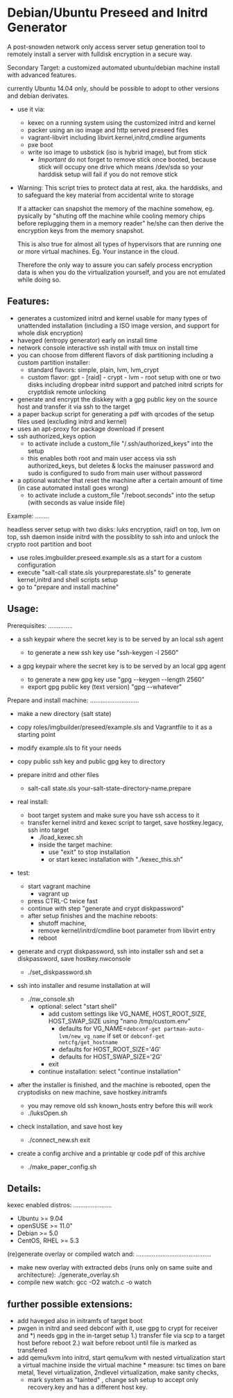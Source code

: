 Debian/Ubuntu Preseed and Initrd Generator
==========================================

 A post-snowden network only access server setup generation tool
 to remotely install a server with fulldisk encryption in a secure way.

 Secondary Target: a customized automated ubuntu/debian machine install with advanced features.

 currently Ubuntu 14.04 only, should be possible to adopt to other versions and debian derivates.

 * use it via:
   * kexec on a running system using the customized initrd and kernel
   * packer using an iso image and http served preseed files
   * vagrant-libvirt including libvirt.kernel,initrd,cmdline arguments
   * pxe boot
   * write iso image to usbstick (iso is hybrid image), but from stick
     * *Important* do not forget to remove stick once booted, because stick will occupy one drive
       which means /dev/sda so your harddisk setup will fail if you do not remove stick

 * Warning:
   This script tries to protect data at rest, aka. the harddisks,
   and to safeguard the key material from accidental write to storage

   If a attacker can snapshot the memory of the machine somehow, eg. pysically by
   "shuting off the machine while cooling memory chips before replugging them in a memory reader"
   he/she can then derive the encryption keys from the memory snapshot.

   This is also true for almost all types of hypervisors that are running one or more virtual machines.
   Eg. Your instance in the cloud.

   Therefore the only way to assure you can safely process encryption data is when you do the virtualization yourself,
   and you are not emulated while doing so.

Features:
---------
 * generates a customized initrd and kernel usable for many types of unattended installation
   (including a ISO image version, and support for whole disk encryption)
 * haveged (entropy generator) early on install time
 * network console interactive ssh install with tmux on install time
 * you can choose from different flavors of disk partitioning including a custom partition installer:
   * standard flavors: simple, plain, lvm, lvm_crypt
   * custom flavor: gpt - [raid] - crypt - lvm - root setup with one or two disks
       including dropbear initrd support and patched initrd scripts for cryptdisk remote unlocking
 * generate and encrypt the diskkey with a gpg public key on the source host and transfer it via ssh to the target
 * a paper backup script for generating a pdf with qrcodes of the setup files used (excluding initrd and kernel)
 * uses an apt-proxy for package download if present
 * ssh authorized_keys option
   * to activate include a custom_file "/.ssh/authorized_keys" into the setup
   * this enables both root and main user access via ssh authorized_keys,
     but deletes & locks the mainuser password
     and sudo is configured to sudo from main user without password
 * a optional watcher that reset the machine after a certain amount of time (in case automated install goes wrong)
   * to activate include a custom_file "/reboot.seconds" into the setup (with seconds as value inside file)

Example:
........

headless server setup with two disks:  luks encryption, raid1 on top, lvm on top,
  ssh daemon inside initrd with the possiblity to ssh into and unlock the crypto root partition and boot

 * use roles.imgbuilder.preseed.example.sls as a start for a custom configuration
 * execute "salt-call state.sls yourpreparestate.sls" to generate kernel,initrd and shell scripts setup
 * go to "prepare and install machine"

Usage:
------

Prerequisites:
..............

 * a ssh keypair where the secret key is to be served by an local ssh agent
   * to generate a new ssh key use "ssh-keygen -l 2560"

 * a gpg keypair where the secret key is to be served by an local gpg agent
   * to generate a new gpg key use "gpg --keygen --length 2560"
   * export gpg public key (text version) "gpg --whatever"


Prepare and install machine:
............................

 * make a new directory (salt state)
  * copy roles/imgbuilder/preseed/example.sls and Vagrantfile to it as a starting point
  * modify example.sls to fit your needs
  * copy public ssh key and public gpg key to directory

 * prepare initrd and other files
   * salt-call state.sls your-salt-state-directory-name.prepare

 * real install:
   * boot target system and make sure you have ssh access to it
   * transfer kernel initrd and kexec script to target, save hostkey.legacy, ssh into target
     * ./load_kexec.sh
     * inside the target machine:
       * use "exit" to stop installation
       * or start kexec installation with "./kexec_this.sh"

 * test:
   * start vagrant machine
     * vagrant up
   * press CTRL-C twice fast
   * continue with step "generate and crypt diskpassword"
   * after setup finishes and the machine reboots:
     * shutoff machine,
     * remove kernel/initrd/cmdline boot parameter from libvirt entry
     * reboot

 * generate and crypt diskpassword, ssh into installer ssh and set a diskpassword, save hostkey.nwconsole
   * ./set_diskpassword.sh

 * ssh into installer and resume installation at will
   * ./nw_console.sh
     * optional: select "start shell"
       * add custom settings like VG_NAME, HOST_ROOT_SIZE, HOST_SWAP_SIZE using "nano /tmp/custom.env"
         * defaults for VG_NAME=`debconf-get partman-auto-lvm/new_vg_name` if set or `debconf-get netcfg/get_hostname`
         * defaults for HOST_ROOT_SIZE='4G'
         * defaults for HOST_SWAP_SIZE='2G'
       * exit
     * continue installation: select "continue installation"

 * after the installer is finished, and the machine is rebooted, open the cryptodisks on new machine, save hostkey.initramfs
   * you may remove old ssh known_hosts entry before this will work
   * ./luksOpen.sh

 * check installation, and save host key
   * ./connect_new.sh exit

 * create a config archive and a printable qr code pdf of this archive
   * ./make_paper_config.sh


Details:
--------

kexec enabled distros:
......................
 * Ubuntu   >= 9.04
 * openSUSE >= 11.0"
 * Debian   >= 5.0
 * CentOS,
   RHEL     >= 5.3

(re)generate overlay or compiled watch and:
...........................................
 * make new overlay with extracted debs (runs only on same suite and architecture): ./generate_overlay.sh
 * compile new watch: gcc -O2 watch.c -o watch

further possible extensions:
----------------------------

   * add haveged also in initramfs of target boot
   * pwgen in initrd and seed debconf with it, use gpg to crypt for receiver and
      *) needs gpg in the in-target setup
      1.) transfer file via scp to a target host before reboot
      2.) wait before reboot until file is marked as transfered
   * add qemu/kvm into initrd, start qemu/kvm with nested virtualization start a virtual machine inside the virtual machine
    * measure: tsc times on bare metal, 1level virtualization, 2ndlevel virtualization, make sanity checks,
      * mark system as "tainted" , change ssh setup to accept only recovery.key and has a different host key.
